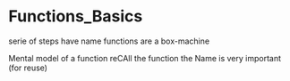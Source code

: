 # Functions_Basics

serie of steps have name
functions are a box-machine

Mental model of a function
reCAll the function
the Name is very important (for reuse)
